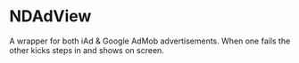NDAdView
========

A wrapper for both iAd &amp; Google AdMob advertisements. When one fails the other kicks steps in and shows on screen.